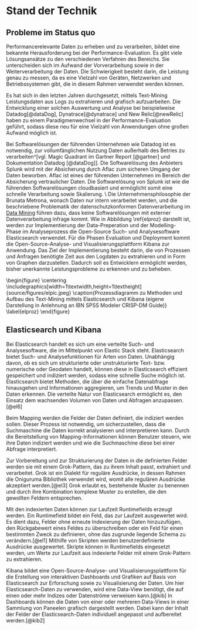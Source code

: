 # Stand der Technik

## Probleme im Status quo

<!--Um die Leistung einer Anwendung zu Evaluieren 
Leistungsdaten aus Logdaten zu extrahieren und zu verarbeiten ist eine bekannte Herausforderung beim Text Mining.-->Performancerelevante Daten zu erheben und zu verarbeiten, bildet eine bekannte Herausforderung bei der Performance-Evaluation. Es gibt viele Lösungsansätze zu den verschiedenen Verfahren des Bereichs. Sie unterscheiden sich im Aufwand der Vorverarbeitung sowie in der Weiterverarbeitung der Daten. Die Schwierigkeit besteht darin, die Leistung genau zu messen, da es eine Vielzahl von Geräten, Netzwerken und Betriebssystemen gibt, die in diesem Rahmen verwendet werden können.

Es hat sich in den letzten Jahren durchgesetzt, mittels Text-Mining Leistungsdaten aus Logs zu extrahieren und grafisch aufzuarbeiten. Die Entwicklung einer solchen Auswertung und Analyse bei beispielweise Datadog[@dataDog],  Dynatrace[@dynatrace] und New Relic[@newRelic] haben zu einem Paradigmenwechsel in der Performance-Evaluation geführt, sodass diese neu für eine Vielzahl von Anwendungen ohne großen Aufwand möglich ist.

Bei Softwarelösungen der führenden Unternehmen wie Datadog ist es notwendig, zur vollumfänglichen Nutzung Daten außerhalb des Betries zu verarbeiten^[vgl. Magic Quadrant im Gartner Report [@gartner] und Dokumentation Datadog [@dataDog]]. Die Softwarelösung des Anbieters Splunk wird mit der Absicherung durch Aflac zum sicheren Umgang der Daten beworben. Aflac ist eines der führenden Unternehmen im Bereich der Absicherung vertraulicher Daten. Die Softwarelösung von Splunk ist wie die führenden Softwarelösungen cloudbasiert und ermöglicht somit eine schnelle Verarbeitung sowie Skalierung. \ 
Die Unternehmensphilosophie der Brunata Metrona, wonach Daten nur intern verarbeitet werden, und die beschriebene Problematik der datenschutzkonformen Datenverarbeitung im [Data Mining](#Data-Mining) führen dazu, dass keine Softwarelösungen mit externer Datenverarbeitung infrage kommt. Wie in Abbildung \ref{elproz} darstellt ist, werden zur Implementierung der Data-Preperation und der Modelling-Phase im Analyseprozess die Open-Source Such- und Analysesoftware Elasticsearch verwendet. Für die Phasen Evaluation und Deployment kommt die Open-Source-Analyse- und Visualisierungsplattform Kibana zur Anwendung. Das Ziel der
Implementierung besteht darin, die von Prozessen und Anfragen benötigte Zeit aus den Logdaten zu extrahieren und in Form von Graphen darzustellen. Dadurch soll es Entwicklern ermöglicht werden, bisher unerkannte Leistungsprobleme zu erkennen und zu beheben.

\begin{figure}
\centering
\includegraphics[width=1\textwidth,height=1\textheight]{source/figures/elpic.jpeg}
\caption{Prozessdiagramm zu Methoden und Aufbau des Text-Mining mittels Elasticsearch und Kibana (eigene Darstellung in Anlehnung an IBN SPSS Modeler CRISP-DM Guide)}
\label{elproz}
\end{figure} 

## Elasticsearch und Kibana

Bei Elasticsearch handelt es sich um eine verteilte Such- und Analysesoftware, die im Mittelpunkt von Elastic Stack steht. Elasticsearch bietet Such- und Analysefunktionen für  Arten von Daten. Unabhängig davon, ob es sich um strukturierte oder unstrukturierte Text- bzw. numerische oder Geodaten handelt, können diese in Elasticsearch effizient gespeichert und indiziert werden, sodass eine schnelle Suche möglich ist. Elasticsearch bietet Methoden, die über die einfache Datenabfrage hinausgehen und Informationen aggregieren, um Trends und Muster in den Daten erkennen. Die verteilte Natur von Elasticsearch ermöglicht es, den Einsatz dem wachsenden Volumen von Daten und Abfragen anzupassen.[@el6] 

Beim Mapping werden die Felder der Daten definiert, die indiziert werden sollen. Dieser Prozess ist notwendig, um sicherzustellen, dass die Suchmaschine die Daten korrekt analysieren und interpretieren kann. Durch die Bereitstellung von Mapping-Informationen können Benutzer steuern, wie ihre Daten indiziert werden und wie die Suchmaschine diese bei einer Abfrage interpretiert.

Zur Vorbereitung und zur Strukturierung der Daten in die definierten Felder werden sie mit einem Grok-Pattern, das zu ihrem Inhalt passt, extrahiert und verarbeitet. Grok ist ein Dialekt für reguläre Ausdrücke, in dessen Rahmen die Oniguruma Bibliothek verwendet wird, womit alle regulären Ausdrücke akzeptiert werden.[@el3] Grok erlaubt es, bestehende Muster zu benennen und durch ihre Kombination komplexe Muster zu erstellen, die den gewollten Feldern entsprechen.

Mit den indexierten Daten können zur Laufzeit Runtimefields erzeugt werden.
Ein Runtimefield bildet ein Feld, das zur Laufzeit ausgewertet wird. Es dient dazu, Felder ohne erneute Indexierung der Daten hinzuzufügen, den Rückgabewert eines Feldes zu überschreiben oder ein Feld für einen bestimmten Zweck zu definieren, ohne das zugrunde liegende Schema zu verändern.[@el1] Mithilfe von Skripten werden benutzerdefinierte Ausdrücke ausgewertet. Skripte können in Runtimefields eingesetzt werden, um Werte zur Laufzeit aus indexierte Felder mit einem Grok-Pattern zu extrahieren.


Kibana bildet eine Open-Source-Analyse- und Visualisierungsplattform für die Erstellung von interaktiven Dashboards und Grafiken auf Basis von Elasticsearch zur Erforschung sowie zu Visualisierung der Daten. Um hier Elasticsearch-Daten zu verwenden, wird eine Data-View benötigt, die auf einen oder mehr Indizes oder Datenströme verweisen kann.[@kib] In Dashboards können die Daten von einer oder mehreren Data-Views in einer Sammlung von Paneelen grafisch dargestellt werden. Dabei kann der Inhalt der Felder der Elasticsearch-Daten individuell angepasst und aufbereitet werden.[@kib2]

<!--
oder 


AUSBLICK
Durch die Neugewonnenen Einblicke und die Vereinfachte Darstellung der Probleme in der Software kann nun vom Entwickler eine Genauere Analyse des Problems an der Jeweiligen stelle beginnen. Das ist eine Sehr aufwändiger und Komplexer Schritt, um dies zu erleichtern würde es sich anbieten mittels des CPU Profiler eine Erleichterung für den Entwickler zu schaffen. Der CPU Profiler Zeigt genau auf wo welcher Task wie lange im Processablauf gebraucht hat, Der Entwickler kann dann ganz einfach mittels der Grafischen Oberfläche sich durch die Sachen Klicken und das Problem und die Ursache viel Schneller verstehen und endecken und folglich schneller eine Lösung für das Problem finden. Diese erweiterung würde eine Erheblicher verbesserung des Arbeits und Entwicklungs ablauf darstellen und die Qualität der Anwendung signifkant verbessern.

Kibana ist eine Open-Source-Analyse- und Visualisierungsplattform, die es Benutzern ermöglicht, interaktive Dashboards und Grafiken zur Erforschung und Visualisierung von Elasticsearch Daten zu erstellen. Dazu 

Im Analyse Prozess der im vorherigen Kapitel behandelt wurde übernimmt Elasticsearch 

Mit einem kombinierten Einsatz der Methoden und Verfahren von Elasticsearch und Kibana ist es möglich, Leistungsdaten aus Logdaten zu extrahieren und grafisch aufzuarbeiten. Dadurch können Leistungsprobleme identifiziert und behoben werden. 
Die Abbildung \ref{elproz} veranschaulicht, welche aufgaben Elasticsearch und Kibana im Text Mining Prozess übernehmen.

\begin{figure}
\centering
\includegraphics[width=1\textwidth,height=1\textheight]{source/figures/prozessel.jpeg}
\caption{Prozessdiagramm veranschaulicht Methoden und Aufbau des Text Mining mittels Elasticsearch und Kibana}
\label{elproz}
\end{figure} 

Elasticsearch übernimmt dabei die Vorbereitung der Daten und die Extraktion der Informationen. Kibana stellt die Visualisierung der Daten zur Verfügung. Nachdem Elasticsearch und Kibana Open-Source sind, können diese auf internen Server agieren und bereitgestellt werden.

Elasticsearch ist eine Opensource verteilte Such- und Analysemaschine für alle Arten von Daten. Unabhängig davon, ob es sich um strukturierten oder unstrukturierten Daten handelt, elasticsearch speicher die Daten Effizient und indiziert sie. Elasticsearch bietet neben der reinen Datenabfrage Methoden an um trends und Muster in den Daten zu erkenne.
Elasticsearch basiert auf der Apache Lucene-Bibliothek, die einen invertierten Index verwendet, um Daten zu speichern und schnell darauf zuzugreifen. Elasticsearch ist hoch skalierbar und ermöglicht schnelle und effiziente Suchabfragen.

Bei der Entwicklung einer automatisierten First-Level-Support Schnittstelle, basierend auf maschinellen Lernen, hat die Firma Brunata-Metrona GmbH & Co Kg gute Erfahrungen gemacht. Dabei ging es um die automatische Text Klassifikation von Support Anfragen bei der internen Support Hotline. Aufgrund dieser zufriedenstellenden Arbeit, soll im Rahmen dieser Arbeit erforscht werden, ob die Nutzung von Logs zur Performance Evaluation auch die gewünschten Ergebnisse erreicht.

Das Ziel dieser Arbeit ist es, basierend auf den Logs einer Mobilen Anwendung der Firma eine Performance Evaluation zu entwerfen und durchzuführen, die weiterentwickelt und auf weitere Anwendungen der Firma angewendet werden kann. Durch die technische Errungenschaft im Bereich Volltextsuche und Auswertung, soll erforscht werden, ob diese Auswertungen auch im bereich der Gemo Logs umsetzbar sind. Optimal wäre es, wenn es gelingt, das auftretende Performance Probleme bei der Ablesung oder Montage durch einen Monteur mithilfe von Performance Monitoring zu erkennen.


Hier erläutern große anbieter nehmen wir aber nicht weil Philosphie daten bleiben inhouse und probleme mit leaks. 

gehen darauf ein was elastic ist und macht udn was es in usnerem prozess übernimmt
Bild wie elastic funzt und was es bei uns übernimmt
## Relevante Daten

Um das Ziel der Performance Evaluation zu erreichen, ist die Erhebung relevanter Daten ein notwendiger Schritt. Relevante Daten sind jene, welche Rückschluss auf die Performance der Anwendung geben. Früher dienten zur Evaluation der Computer Performance der Vergleich von CPU Zyklen^[Vgl. Performance Evaluation and Monitoring 1971 S.81 [@perfomance_evaluation]]. Nachdem diese Daten nicht mehr ausreichend sind^[Vgl. ebd./a.a.O. - selbe Quelle, selbe Seite [@perfomance_evaluation]], benötigt man auf das Anwendungsgebiet Spezifizierte. Für die in der Studienarbeit verwendete Anwendung wird die benötigte Zeit für das Abschließen von Prozessen und die Fehlerquote genutzt.
\newpage

## Methode

Es wurde zur Festlegung der Methodik, der Erhebung Laufzeitrelevanter Daten, eine qualitative Analyse der Methoden in Bezug auf Aufwand zum Implementieren, Komplexität und Einfluss auf zusätzlichen Aufwand der durch diese Methode entsteht untersucht.

### Logging

 Hier Kommt das bereits vorhandene Verfahren der Logs rein, ich gehe darauf ein wie sie funktioniert und werte sie aus und Sage was gut und was schlecht ist.
Ein Ansatz ist logging zu Implementieren, welches den Start, das Ende und die benötigte Zeit von Prozessen loggt.
Die Anwendung der Studienarbeit implementiert Logging. Logging, aus dem Englischen sinngemäß übersetzt etwas zu Dokumentieren^[Vgl. Oxford Advanced Learner´s Dictonary 2015 S.917 [@dictonary]], wird in der Informatik zur Dokumentation und verbesserten Nachvollziehbarkeit von Fehlerzuständen und Prozessabläufen verwendet. Logs werden nach einem vom Entwickler Festgelegtem Schema automatisch Generiert. Jede Zeile entspricht einem neuen Ereignis und wird mit weiteren Informationselementen versehen. Einträge erfolgen in Chronologischer Reihenfolge. Die Anwendung Loggt, die benötigte Zeit zum Abschließen von Performance Relevanten Prozessen. Dazu wird beim Aufruf eines Prozesses eine Stoppuhr gestartet, welche mit Beendigung des Prozesses die ermittelte Zeit als Log Dokumentiert (siehe Code Beispiel).
 Ein ansatzt ist mithilfe von Logging in der Anwendung, alle Prozesse und Ereignise mit Zeitstempeln zu dokumentieren. Die Log Datei enthält die zur Performance Evaluation benötigt Daten. Unter einbezug der vorhandenen

```Java
public void start() {
  timeMillisStart = System.currentTimeMillis();
  timeMillisStartLastLap = timeMillisStart;
}

public void start(String message) {
  Log.d(logTag, "Stopwatch measuring started for {}", message);
}

public void stop() {
  stop("Stopwatch measuring");
}

public void stop(String message) {
  Log.d(logTag, "{} took {}ms", message,
   (System.currentTimeMillis() - timeMillisStart));
}
```

### Modul zur Laufzeiterfassung

Eine weiter Herangehensweise ist die Implementierung einer Klasse welche die Erhebung und Speicherung der relevanten Daten übernimmt. Die Klasse stellt eine Schnittstelle bereit, an welcher der beginn und die beendigung eines Prozesses übergeben wird. Die Klasse ermittelt die benötigte Zeit und Speichert die gesammelten Daten. Das Format der Speicherung richtet sich nach der gewählten Methode zur Realisierung der graphischen Darstellung, welche in Kapitel X behandelt wird.

Kommentare können so hinzugefügt werden.

\newpage

## Ergebnisse


---------------------------------------------------------------------------
Methode         Aufwand          Komplexität    Zusätzlicher Aufwand
--------------  ---------------  -------------  ----------------------  
Logging         1                1              3

Modul           3                2              1

---------------------------------------------------------------------------

Table: Zeigt die Methoden zur Erhebung Relevanter Daten und ihre Eignung in Bezug auf Umsetzbarkeit, Komplexität und Zusätzlichen Aufwand. Die zahlen in den Zellen sind die Bewertung zu den einzelnen Kriterien. Die Bewertung unterteilt sich in 3 Kategorien mit entsprechender Zahl. Die "1" steht für gering, die "2" für mittlere und die "3" für hohe Charaktereigenschaft. Steht eine 1 bei der Komplexität bedeutet das eine geringe Komplexität. \label{EvaluationTable}

Die Auswertung der Tabelle ergibt das Logging als Methode einen geringen Aufwand, geringe Komplexität und hohen Zusätzlichen Aufwand aufweist. Wohingegen das Modul einen Hohe Aufwand, mittlere Komplexität und mittleren Zusätzlichen Aufwand aufweist.

## Auseinandersetzung

Der geringe Aufwand zur Implementierung des Loggings liegt darin das in der Anwendung der Studienarbeit bereits Logging im gewünschten umfang Implementiert ist. Daher rührt auch die geringe Komplexität. Selbst ohne bestehendes Logging in gewünschter form benötigt die Implementierung oder Erweiterung durch einer Stoppuhr mit Logging Funktion in Java 13 Zeilen Code. Siehe Codebeispiel oben. Der hohe zusätzliche Aufwand entsteht dadurch das in der Log Datei nicht nur die gewünschten Performance Daten liegen. Dies führt dazu das in einem nächsten schritt die Logs ausgewertet werden müssen.

Der Hohe Aufwand zur Implementierung des Moduls ergibt sich einerseits, dadurch das die Klasse samt Schnittstelle sinnvoll Implementiert werden muss. Zusätzlich muss die Schnittstelle an allen gewünschten Performance relevanten Prozessen angesprochen werden. Nachdem die Klasse eine Schnittstelle bereitstellt, sich um die Berechnung der benötigten Zeit und der Speicherung kümmert, ist das ganze von mittlerer Komplexität. Der geringe zusätzliche Aufwand rührt durch die selbst Bestimmung der form der Abspeicherung. Diese kann so gewählt werden das die Daten direkt Graphisch ausgewertet werden können.

## Schlussfolgerung

Schlussendlich überwiegen die Vorteile von Logging gegenüber dem großen zusätzlichen Aufwand, sodass in der Studienarbeit Logging und nicht ein eigenes Modul zur Erhebung Laufzeitrelevanter Daten genutzt wird. Im nächsten Kapitel wird die Methode zur Weiterverarbeitung der Daten Untersucht.
-->
